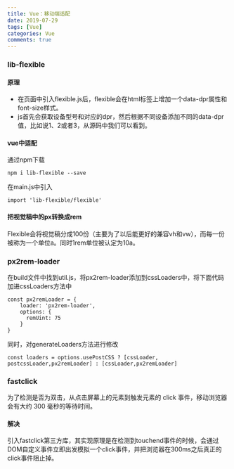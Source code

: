 ```yaml
---
title: Vue：移动端适配
date: 2019-07-29
tags: [Vue]
categories: Vue
comments: true
---
```


### lib-flexible
#### 原理
- 在页面中引入flexible.js后，flexible会在html标签上增加一个data-dpr属性和font-size样式。
- js首先会获取设备型号和对应的dpr，然后根据不同设备添加不同的data-dpr值，比如说1、2或者3，从源码中我们可以看到。

#### vue中适配
通过npm下载
```
npm i lib-flexible --save
```
在main.js中引入

```
import 'lib-flexible/flexible'
```
#### 把视觉稿中的px转换成rem
Flexible会将视觉稿分成100份（主要为了以后能更好的兼容vh和vw），而每一份被称为一个单位a。同时1rem单位被认定为10a。

### px2rem-loader
在build文件中找到util.js，将px2rem-loader添加到cssLoaders中，将下面代码加进cssLoaders方法中

```
const px2remLoader = {
    loader: 'px2rem-loader',
    options: {
      remUint: 75
    }
}
```
同时，对generateLoaders方法进行修改

```
const loaders = options.usePostCSS ? [cssLoader, postcssLoader,px2remLoader] : [cssLoader,px2remLoader]
```

### fastclick
为了检测是否为双击，从点击屏幕上的元素到触发元素的 click 事件，移动浏览器会有大约 300 毫秒的等待时间。
#### 解决
引入fastclick第三方库，其实现原理是在检测到touchend事件的时候，会通过DOM自定义事件立即出发模拟一个click事件，并把浏览器在300ms之后真正的click事件阻止掉。